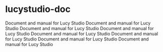 # lucystudio-doc
Document and manual for Lucy Studio
Document and manual for Lucy Studio
Document and manual for Lucy Studio
Document and manual for Lucy Studio
Document and manual for Lucy Studio
Document and manual for Lucy Studio
Document and manual for Lucy Studio
Document and manual for Lucy Studio
